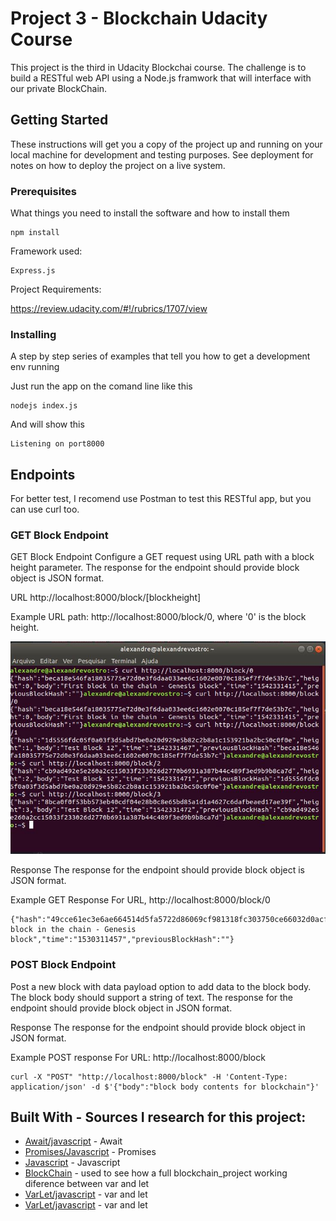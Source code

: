 # Project 3 - Blockchain Udacity Course

This project is the third in Udacity Blockchai course. The challenge is to build a RESTful web API using a Node.js framwork that will interface with our private BlockChain.

## Getting Started

These instructions will get you a copy of the project up and running on your local machine for development and testing purposes. See deployment for notes on how to deploy the project on a live system.

### Prerequisites

What things you need to install the software and how to install them

```
npm install
```

Framework used: 

```
Express.js

```
Project Requirements:

https://review.udacity.com/#!/rubrics/1707/view

### Installing

A step by step series of examples that tell you how to get a development env running

Just run the app on the comand line like this

```
nodejs index.js

```

And will show this

```
Listening on port8000
```

## Endpoints

For better test, I recomend use Postman to test this RESTful app, but you can use curl too.

### GET Block Endpoint

GET Block Endpoint
Configure a GET request using URL path with a block height parameter. The response for the endpoint should provide block object is JSON format.

URL
http://localhost:8000/block/[blockheight]

Example URL path:
http://localhost:8000/block/0, where '0' is the block height.

![Test Image 1](curl_example.jpeg)

Response
The response for the endpoint should provide block object is JSON format.

Example GET Response
For URL, http://localhost:8000/block/0

```
{"hash":"49cce61ec3e6ae664514d5fa5722d86069cf981318fc303750ce66032d0acff3","height":0,"body":"First block in the chain - Genesis block","time":"1530311457","previousBlockHash":""}
```
### POST Block Endpoint

Post a new block with data payload option to add data to the block body. The block body should support a string of text. The response for the endpoint should provide block object in JSON format.

Response
The response for the endpoint should provide block object in JSON format.

Example POST response
For URL: http://localhost:8000/block

```
curl -X "POST" "http://localhost:8000/block" -H 'Content-Type: application/json' -d $'{"body":"block body contents for blockchain"}'
```

## Built With - Sources I research for this project:

* [Await/javascript](https://developer.mozilla.org/en-US/docs/Web/JavaScript/Reference/Operators/await) - Await
* [Promises/Javascript](https://www.promisejs.org/) - Promises
* [Javascript](http://eloquentjavascript.net/) - Javascript
* [BlockChain](https://github.com/nimish-jose/blockchainnd/blob/master/Project_2/simpleChain.js) - used to see how a full blockchain_project working
diference between var and let
* [VarLet/javascript](https://codeburst.io/asynchronous-code-inside-an-array-loop-c5d704006c99) - var and let
* [VarLet/javascript](https://medium.com/javascript-scene/javascript-es6-var-let-or-const-ba58b8dcde75) - var and let
